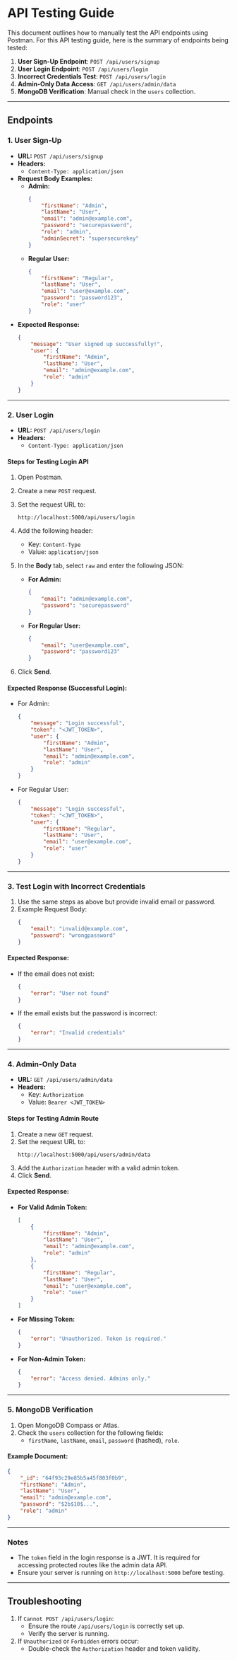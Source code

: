 
# API Testing Guide

This document outlines how to manually test the API endpoints using Postman.
For this API testing guide, here is the summary of endpoints being tested:

1. **User Sign-Up Endpoint**: `POST /api/users/signup`  
2. **User Login Endpoint**: `POST /api/users/login`  
3. **Incorrect Credentials Test**: `POST /api/users/login`  
4. **Admin-Only Data Access**: `GET /api/users/admin/data`  
5. **MongoDB Verification**: Manual check in the `users` collection.


---

## **Endpoints**

### **1. User Sign-Up**
- **URL:** `POST /api/users/signup`
- **Headers:**
  - `Content-Type: application/json`
- **Request Body Examples:**
  - **Admin:**
    ```json
    {
        "firstName": "Admin",
        "lastName": "User",
        "email": "admin@example.com",
        "password": "securepassword",
        "role": "admin",
        "adminSecret": "supersecurekey"
    }
    ```
  - **Regular User:**
    ```json
    {
        "firstName": "Regular",
        "lastName": "User",
        "email": "user@example.com",
        "password": "password123",
        "role": "user"
    }
    ```
- **Expected Response:**
  ```json
  {
      "message": "User signed up successfully!",
      "user": {
          "firstName": "Admin",
          "lastName": "User",
          "email": "admin@example.com",
          "role": "admin"
      }
  }
  ```

---

### **2. User Login**
- **URL:** `POST /api/users/login`
- **Headers:**
  - `Content-Type: application/json`

#### **Steps for Testing Login API**
1. Open Postman.
2. Create a new `POST` request.
3. Set the request URL to:
   ```
   http://localhost:5000/api/users/login
   ```
4. Add the following header:
   - Key: `Content-Type`
   - Value: `application/json`
5. In the **Body** tab, select `raw` and enter the following JSON:

   - **For Admin:**
     ```json
     {
         "email": "admin@example.com",
         "password": "securepassword"
     }
     ```
   - **For Regular User:**
     ```json
     {
         "email": "user@example.com",
         "password": "password123"
     }
     ```

6. Click **Send**.

#### **Expected Response (Successful Login):**
- For Admin:
  ```json
  {
      "message": "Login successful",
      "token": "<JWT_TOKEN>",
      "user": {
          "firstName": "Admin",
          "lastName": "User",
          "email": "admin@example.com",
          "role": "admin"
      }
  }
  ```
- For Regular User:
  ```json
  {
      "message": "Login successful",
      "token": "<JWT_TOKEN>",
      "user": {
          "firstName": "Regular",
          "lastName": "User",
          "email": "user@example.com",
          "role": "user"
      }
  }
  ```

---

### **3. Test Login with Incorrect Credentials**
1. Use the same steps as above but provide invalid email or password.
2. Example Request Body:
   ```json
   {
       "email": "invalid@example.com",
       "password": "wrongpassword"
   }
   ```

#### **Expected Response:**
- If the email does not exist:
  ```json
  {
      "error": "User not found"
  }
  ```
- If the email exists but the password is incorrect:
  ```json
  {
      "error": "Invalid credentials"
  }
  ```

---

### **4. Admin-Only Data**
- **URL:** `GET /api/users/admin/data`
- **Headers:**
  - Key: `Authorization`
  - Value: `Bearer <JWT_TOKEN>`

#### **Steps for Testing Admin Route**
1. Create a new `GET` request.
2. Set the request URL to:
   ```
   http://localhost:5000/api/users/admin/data
   ```
3. Add the `Authorization` header with a valid admin token.
4. Click **Send**.

#### **Expected Response:**
- **For Valid Admin Token:**
  ```json
  [
      {
          "firstName": "Admin",
          "lastName": "User",
          "email": "admin@example.com",
          "role": "admin"
      },
      {
          "firstName": "Regular",
          "lastName": "User",
          "email": "user@example.com",
          "role": "user"
      }
  ]
  ```
- **For Missing Token:**
  ```json
  {
      "error": "Unauthorized. Token is required."
  }
  ```
- **For Non-Admin Token:**
  ```json
  {
      "error": "Access denied. Admins only."
  }
  ```

---

### **5. MongoDB Verification**
1. Open MongoDB Compass or Atlas.
2. Check the `users` collection for the following fields:
   - `firstName`, `lastName`, `email`, `password` (hashed), `role`.

#### **Example Document:**
```json
{
    "_id": "64f93c29e85b5a45f803f0b9",
    "firstName": "Admin",
    "lastName": "User",
    "email": "admin@example.com",
    "password": "$2b$10$...",
    "role": "admin"
}
```

---

### **Notes**
- The `token` field in the login response is a JWT. It is required for accessing protected routes like the admin data API.
- Ensure your server is running on `http://localhost:5000` before testing.

---

## **Troubleshooting**
1. If `Cannot POST /api/users/login`:
   - Ensure the route `/api/users/login` is correctly set up.
   - Verify the server is running.
2. If `Unauthorized` or `Forbidden` errors occur:
   - Double-check the `Authorization` header and token validity.
